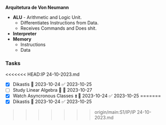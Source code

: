 **Arquitetura de Von Neumann** 
- **ALU** - Arithmetic and Logic Unit.
	- Differentiates Instructions from Data.
	- Receives Commands and Does shit.
- **Interpreter** 
- **Memory**
	- Instructions
	- Data
 
### Tasks

<<<<<<< HEAD:IP 24-10-2023.md
- [x] Dikastis 📅 2023-10-24 ✅ 2023-10-25
- [ ] Study Linear Algebra 🔽 📅 2023-10-27
- [x] Watch Asyncronous Classes ⏫ 📅 2023-10-24 ✅ 2023-10-25
=======
- [x] Dikastis 📅 2023-10-24 ✅ 2023-10-25
>>>>>>> origin/main:S1/IP/IP 24-10-2023.md
